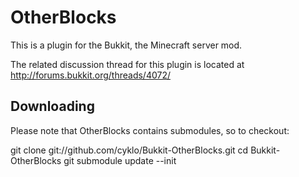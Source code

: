 OtherBlocks
===========

This is a plugin for the Bukkit, the Minecraft server mod.

The related discussion thread for this plugin is located at <http://forums.bukkit.org/threads/4072/>

Downloading
-----------

Please note that OtherBlocks contains submodules, so to checkout:

  git clone git://github.com/cyklo/Bukkit-OtherBlocks.git
  cd Bukkit-OtherBlocks
  git submodule update --init
